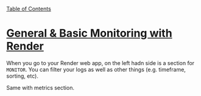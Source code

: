 [Table of Contents](/README.md)

# [General & Basic Monitoring with Render](https://www.udemy.com/course/python-django-for-devops-terraform-render-docker-cicd/learn/lecture/49344687#overview)

When you go to your Render web app, on the left hadn side is a section for `MONITOR`. You can filter your logs as well as other things (e.g. timeframe, sorting, etc).

Same with metrics section.